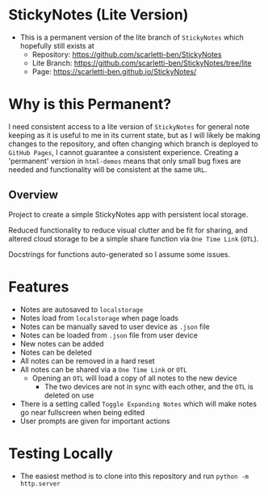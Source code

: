# StickyNotes (Lite Version)
- This is a permanent version of the lite branch of `StickyNotes` which hopefully still exists at
    - Repository: https://github.com/scarletti-ben/StickyNotes
    - Lite Branch: https://github.com/scarletti-ben/StickyNotes/tree/lite
    - Page: https://scarletti-ben.github.io/StickyNotes/

# Why is this Permanent?
I need consistent access to a lite version of `StickyNotes` for general note keeping as it is useful to me in its current state, but as I will likely be making changes to the repository, and often changing which branch is deployed to `GitHub Pages`, I cannot guarantee a consistent experience. Creating a 'permanent' version in `html-demos` means that only small bug fixes are needed and functionality will be consistent at the same `URL`.

## Overview
Project to create a simple StickyNotes app with persistent local storage.

Reduced functionality to reduce visual clutter and be fit for sharing, and altered cloud storage to be a simple share function via `One Time Link` (`OTL`).

Docstrings for functions auto-generated so I assume some issues.

# Features
- Notes are autosaved to `localstorage`
- Notes load from `localstorage` when page loads
- Notes can be manually saved to user device as `.json` file
- Notes can be loaded from `.json` file from user device
- New notes can be added
- Notes can be deleted
- All notes can be removed in a hard reset
- All notes can be shared via a `One Time Link` or `OTL`
    - Opening an `OTL` will load a copy of all notes to the new device
        - The two devices are not in sync with each other, and the `OTL` is deleted on use
- There is a setting called `Toggle Expanding Notes` which will make notes go near fullscreen when being edited
- User prompts are given for important actions

# Testing Locally
- The easiest method is to clone into this repository and run `python -m http.server`